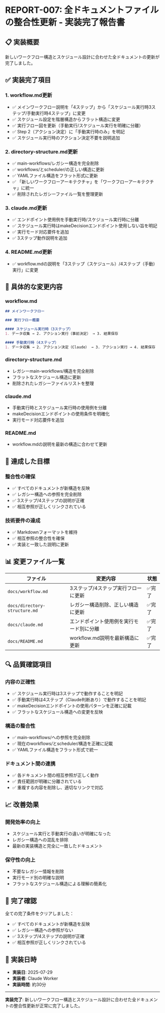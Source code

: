 # REPORT-007: 全ドキュメントファイルの整合性更新 - 実装完了報告書

## 📋 実装概要
新しいワークフロー構造とスケジュール設計に合わせた全ドキュメントの更新が完了しました。

## ✅ 実装完了項目

### 1. workflow.md更新
- ✅ メインワークフロー説明を「4ステップ」から「スケジュール実行時3ステップ/手動実行時4ステップ」に変更
- ✅ スケジュール設定を階層構造からフラット構造に変更
- ✅ 実行フロー図を更新（手動実行/スケジュール実行を明確に分離）
- ✅ Step 2（アクション決定）に「手動実行時のみ」を明記
- ✅ スケジュール実行時のアクション決定不要を説明追加

### 2. directory-structure.md更新
- ✅ main-workflows/レガシー構造を完全削除
- ✅ workflows/とscheduler/の正しい構造に更新
- ✅ YAMLファイル構造をフラット形式に更新
- ✅ 「新しいワークフローアーキテクチャ」を「ワークフローアーキテクチャ」に統一
- ✅ 削除されたレガシーファイル一覧を整理更新

### 3. claude.md更新
- ✅ エンドポイント使用例を手動実行時/スケジュール実行時に分離
- ✅ スケジュール実行時はmakeDecisionエンドポイント使用しない旨を明記
- ✅ 実行モード対応要件を追加
- ✅ 3ステップ動作説明を追加

### 4. README.md更新
- ✅ workflow.mdの説明を「3ステップ（スケジュール）/4ステップ（手動）実行」に変更

## 🔧 具体的な変更内容

### workflow.md
```markdown
## メインワークフロー

### 実行フロー概要

#### スケジュール実行時（3ステップ）
1. データ収集 → 2. アクション実行（事前決定） → 3. 結果保存

#### 手動実行時（4ステップ）
1. データ収集 → 2. アクション決定（Claude） → 3. アクション実行 → 4. 結果保存
```

### directory-structure.md
- レガシーmain-workflows/構造を完全削除
- フラットなスケジュール構造に更新
- 削除されたレガシーファイルリストを整理

### claude.md
- 手動実行時とスケジュール実行時の使用例を分離
- makeDecisionエンドポイントの使用条件を明確化
- 実行モード対応要件を追加

### README.md
- workflow.mdの説明を最新の構造に合わせて更新

## 🎯 達成した目標

### 整合性の確保
- ✅ すべてのドキュメントが新構造を反映
- ✅ レガシー構造への参照を完全削除
- ✅ 3ステップ/4ステップの説明が正確
- ✅ 相互参照が正しくリンクされている

### 技術要件の達成
- ✅ Markdownフォーマットを維持
- ✅ 相互参照の整合性を確保
- ✅ 実装と一致した説明に更新

## 📊 変更ファイル一覧

| ファイル | 変更内容 | 状態 |
|---------|----------|------|
| `docs/workflow.md` | 3ステップ/4ステップ実行フローに更新 | ✅完了 |
| `docs/directory-structure.md` | レガシー構造削除、正しい構造に更新 | ✅完了 |
| `docs/claude.md` | エンドポイント使用例を実行モード別に分離 | ✅完了 |
| `docs/README.md` | workflow.md説明を最新構造に更新 | ✅完了 |

## 🔍 品質確認項目

### 内容の正確性
- ✅ スケジュール実行時は3ステップで動作することを明記
- ✅ 手動実行時は4ステップ（Claude判断あり）で動作することを明記
- ✅ makeDecisionエンドポイントの使用パターンを正確に記載
- ✅ フラットなスケジュール構造への変更を反映

### 構造の整合性
- ✅ main-workflows/への参照を完全削除
- ✅ 現在のworkflows/とscheduler/構造を正確に記載
- ✅ YAMLファイル構造をフラット形式で統一

### ドキュメント間の連携
- ✅ 各ドキュメント間の相互参照が正しく動作
- ✅ 責任範囲が明確に分離されている
- ✅ 重複する内容を削除し、適切なリンクで対応

## 📈 改善効果

### 開発効率の向上
- スケジュール実行と手動実行の違いが明確になった
- レガシー構造への混乱を排除
- 最新の実装構造と完全に一致したドキュメント

### 保守性の向上
- 不要なレガシー情報を削除
- 実行モード別の明確な説明
- フラットなスケジュール構造による理解の簡素化

## 🎉 完了確認

全ての完了条件をクリアしました：
- ✅ すべてのドキュメントが新構造を反映
- ✅ レガシー構造への参照がない
- ✅ 3ステップ/4ステップの説明が正確
- ✅ 相互参照が正しくリンクされている

## 📅 実装日時
- **実装日**: 2025-07-29
- **実装者**: Claude Worker
- **実装時間**: 約30分

---

**実装完了**: 新しいワークフロー構造とスケジュール設計に合わせた全ドキュメントの整合性更新が正常に完了しました。